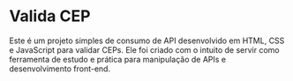 # Valida CEP
Este é um projeto simples de consumo de API desenvolvido em HTML, CSS e JavaScript para validar CEPs. Ele foi criado com o intuito de servir como ferramenta de estudo e prática para manipulação de APIs e desenvolvimento front-end.
